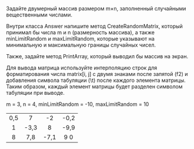 Задайте двумерный массив размером m×n, заполненный случайными вещественными числами.

Внутри класса Answer напишите метод CreateRandomMatrix, который принимал бы числа m и n (размерность массива), а также minLimitRandom и maxLimitRandom, которые указывают на минимальную и максимальную границы случайных чисел.

Также, задайте метод PrintArray, который выводил бы массив на экран.

Для вывода матрица используйте интерполяцию строк для форматирования числа matrix[i, j] с двумя знаками после запятой (f2) и добавления символа табуляции (\t) после каждого элемента матрицы. Таким образом, каждый элемент матрицы будет разделен символом табуляции при выводе.

m = 3, n = 4, minLimitRandom = -10, maxLimitRandom = 10


|||||
|:-:|:-:|:-:|:-:|
|0,5 | 7    | -2   | -0,2  |
|1   | -3,3 | 8    | -9,9  |
|8   | 7,8  | -7,1 | 9 0   |